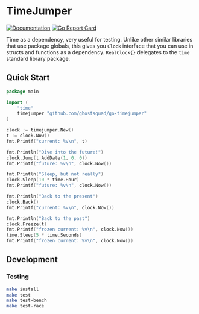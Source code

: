 # TimeJumper

[![Documentation](https://godoc.org/github.com/ghostsquad/go-timejumper?status.svg)](http://godoc.org/github.com/ghostsquad/go-timejumper) [![Go Report Card](https://goreportcard.com/badge/github.com/ghostsquad/go-timejumper)](https://goreportcard.com/report/github.com/ghostsquad/go-timejumper)

Time as a dependency, very useful for testing. Unlike other similar libraries that use package globals, this gives you `Clock` interface that you can use in structs and functions as a dependency. `RealClock{}` delegates to the `time` standard library package.

## Quick Start

```go
package main

import (
    "time"
    timejumper "github.com/ghostsquad/go-timejumper"
)

clock := timejumper.New()
t := clock.Now()
fmt.Printf("current: %v\n", t)

fmt.Println("Dive into the future!")
clock.Jump(t.AddDate(1, 0, 0))
fmt.Printf("future: %v\n", clock.Now())

fmt.Println("Sleep, but not really")
clock.Sleep(10 * time.Hour)
fmt.Printf("future: %v\n", clock.Now())

fmt.Println("Back to the present")
clock.Back()
fmt.Printf("current: %v\n", clock.Now())

fmt.Println("Back to the past")
clock.Freeze(t)
fmt.Printf("frozen current: %v\n", clock.Now())
time.Sleep(5 * time.Seconds)
fmt.Printf("frozen current: %v\n", clock.Now())
```

## Development

### Testing

```bash
make install
make test
make test-bench
make test-race
```
